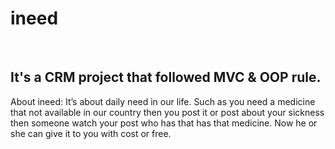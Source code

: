 # ineed
<br>

## It's a CRM project that followed MVC & OOP rule. 

About ineed: It’s about daily need in our life. Such as you need a medicine that not available in our country then you post it or post about your sickness then someone watch your post who has that has that medicine. Now he or she can give it to you with cost or free. 
